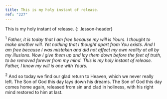 ```yaml
---
title: This is my holy instant of release.
ref: "227"
---
```


This is my holy instant of release.
{: .lesson-header}

<sup>1</sup> *Father, it is today that I am free because my will is
Yours. I thought to make another will. Yet nothing that I thought apart
from You exists. And I am free because I was mistaken and did not affect
my own reality at all by my illusions. Now I give them up and lay them
down before the feet of truth, to be removed forever from my mind. This
is my holy instant of release. Father, I know my will is one with
Yours*.

<sup>2</sup> And so today we find our glad return to Heaven, which we
never really left. The Son of God this day lays down his dreams. The Son
of God this day comes home again, released from sin and clad in
holiness, with his right mind restored to him at last.

